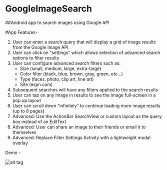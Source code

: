 GoogleImageSearch
=================

##Android app to search images using Google API

#App Features- 

1. User can enter a search query that will display a grid of image results from the Google Image API.
2. User can click on "settings" which allows selection of advanced search options to filter results
3. User can configure advanced search filters such as:
    * Size (small, medium, large, extra-large)
    * Color filter (black, blue, brown, gray, green, etc...)
    * Type (faces, photo, clip art, line art)
    * Site (espn.com)
4. Subsequent searches will have any filters applied to the search results 
5. User can tap on any image in results to see the image full-screen in a pop up layout
6. User can scroll down “infinitely” to continue loading more image results (up to 8 pages)
7. Advanced: Use the ActionBar SearchView or custom layout as the query box instead of an EditText
8. Advanced: User can share an image to their friends or email it to themselves
9. Advanced: Replace Filter Settings Activity with a lightweight modal overlay

Demo -

![alt tag](ImageSearch.gif)
